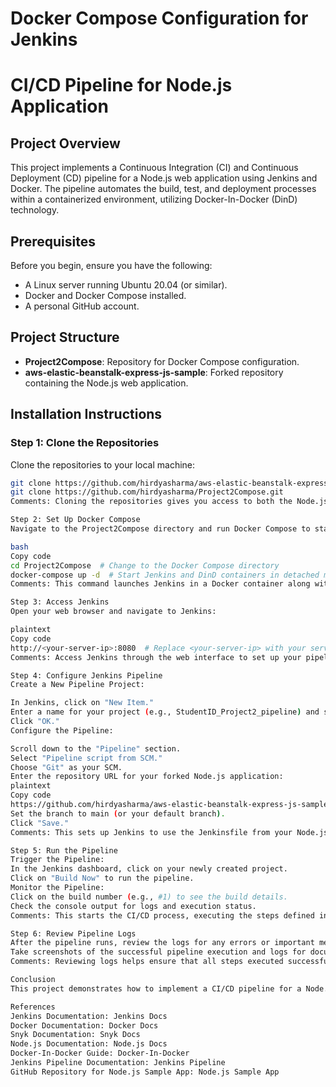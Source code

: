 # Docker Compose Configuration for Jenkins
# CI/CD Pipeline for Node.js Application

## Project Overview
This project implements a Continuous Integration (CI) and Continuous Deployment (CD) pipeline for a Node.js web application using Jenkins and Docker. The pipeline automates the build, test, and deployment processes within a containerized environment, utilizing Docker-In-Docker (DinD) technology.

## Prerequisites
Before you begin, ensure you have the following:
- A Linux server running Ubuntu 20.04 (or similar).
- Docker and Docker Compose installed.
- A personal GitHub account.

## Project Structure
- **Project2Compose**: Repository for Docker Compose configuration.
- **aws-elastic-beanstalk-express-js-sample**: Forked repository containing the Node.js web application.

## Installation Instructions

### Step 1: Clone the Repositories
Clone the repositories to your local machine:
```bash
git clone https://github.com/hirdyasharma/aws-elastic-beanstalk-express-js-sample.git
git clone https://github.com/hirdyasharma/Project2Compose.git
Comments: Cloning the repositories gives you access to both the Node.js application and the Docker Compose configuration.

Step 2: Set Up Docker Compose
Navigate to the Project2Compose directory and run Docker Compose to start Jenkins and DinD:

bash
Copy code
cd Project2Compose  # Change to the Docker Compose directory
docker-compose up -d  # Start Jenkins and DinD containers in detached mode
Comments: This command launches Jenkins in a Docker container along with the Docker-In-Docker service, allowing Jenkins to run Docker commands.

Step 3: Access Jenkins
Open your web browser and navigate to Jenkins:

plaintext
Copy code
http://<your-server-ip>:8080  # Replace <your-server-ip> with your server's IP address
Comments: Access Jenkins through the web interface to set up your pipeline.

Step 4: Configure Jenkins Pipeline
Create a New Pipeline Project:

In Jenkins, click on "New Item."
Enter a name for your project (e.g., StudentID_Project2_pipeline) and select "Pipeline."
Click "OK."
Configure the Pipeline:

Scroll down to the "Pipeline" section.
Select "Pipeline script from SCM."
Choose "Git" as your SCM.
Enter the repository URL for your forked Node.js application:
plaintext
Copy code
https://github.com/hirdyasharma/aws-elastic-beanstalk-express-js-sample.git
Set the branch to main (or your default branch).
Click "Save."
Comments: This sets up Jenkins to use the Jenkinsfile from your Node.js application repository for the CI/CD pipeline.

Step 5: Run the Pipeline
Trigger the Pipeline:
In the Jenkins dashboard, click on your newly created project.
Click on "Build Now" to run the pipeline.
Monitor the Pipeline:
Click on the build number (e.g., #1) to see the build details.
Check the console output for logs and execution status.
Comments: This starts the CI/CD process, executing the steps defined in the Jenkinsfile.

Step 6: Review Pipeline Logs
After the pipeline runs, review the logs for any errors or important messages.
Take screenshots of the successful pipeline execution and logs for documentation.
Comments: Reviewing logs helps ensure that all steps executed successfully and helps identify any potential issues.

Conclusion
This project demonstrates how to implement a CI/CD pipeline for a Node.js application using Jenkins and Docker. The automated pipeline streamlines the development and deployment process, adhering to modern DevOps practices.

References
Jenkins Documentation: Jenkins Docs
Docker Documentation: Docker Docs
Snyk Documentation: Snyk Docs
Node.js Documentation: Node.js Docs
Docker-In-Docker Guide: Docker-In-Docker
Jenkins Pipeline Documentation: Jenkins Pipeline
GitHub Repository for Node.js Sample App: Node.js Sample App
